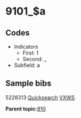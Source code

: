 # 9101\_$a

## Codes

-   Indicators
    -   First: 1
    -   Second: \_
-   Subfield: a

## Sample bibs

5228313 [Quicksearch](https://search.library.yale.edu/catalog/5228313) [VXWS](http://prodorbis.library.yale.edu:7014/vxws/GetHoldingsService?bibId=5228313)

**Parent topic:**[910](../../tags/910/910.md)

